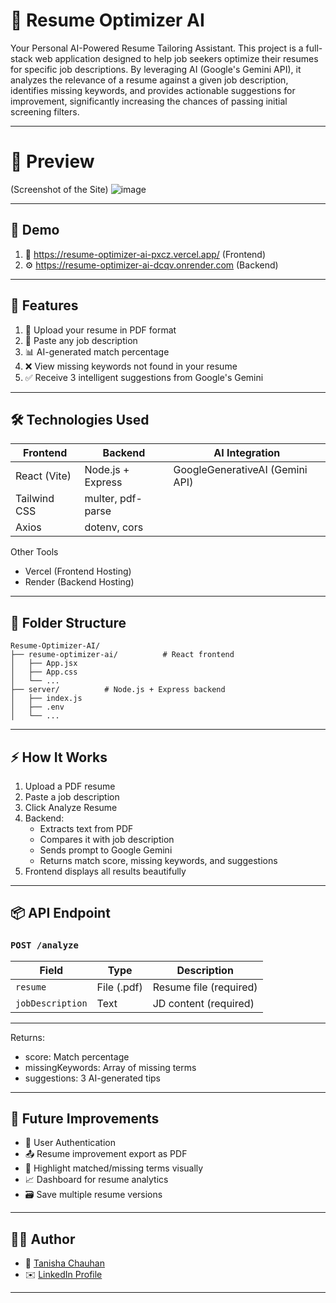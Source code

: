 # 📄 Resume Optimizer AI

Your Personal AI-Powered Resume Tailoring Assistant.
This project is a full-stack web application designed to help job seekers optimize their resumes for specific job descriptions. By leveraging AI (Google's Gemini API), it analyzes the relevance of a resume against a given job description, identifies missing keywords, and provides actionable suggestions for improvement, significantly increasing the chances of passing initial screening filters.

---

# 📸 Preview
(Screenshot of the Site)
![image](https://github.com/user-attachments/assets/ce1df345-3a96-47ea-ab86-d9a77621e53b)

---

## 📸 Demo

1. 📍  https://resume-optimizer-ai-pxcz.vercel.app/ (Frontend)
2. ⚙️  https://resume-optimizer-ai-dcqv.onrender.com (Backend)
---

## 📌 Features

1. 📄 Upload your resume in PDF format  
2. 🧾 Paste any job description  
3. 📊 AI-generated match percentage  
4. ❌ View missing keywords not found in your resume  
5. ✅ Receive 3 intelligent suggestions from Google's Gemini

---

## 🛠️ Technologies Used
| Frontend     | Backend           | AI Integration                  |
| ------------ | ----------------- | ------------------------------- |
| React (Vite) | Node.js + Express | GoogleGenerativeAI (Gemini API) |
| Tailwind CSS | multer, pdf-parse |                                 |
| Axios        | dotenv, cors      |                                 |

Other Tools  
- Vercel (Frontend Hosting)  
- Render (Backend Hosting)
---

## 🧩 Folder Structure

```
Resume-Optimizer-AI/
├── resume-optimizer-ai/          # React frontend
│   ├── App.jsx
│   ├── App.css
│   └── ...
├── server/          # Node.js + Express backend
│   ├── index.js
│   ├── .env
│   └── ...
```

---
## ⚡ How It Works

1. Upload a PDF resume
2. Paste a job description
3. Click Analyze Resume
4. Backend:
   * Extracts text from PDF
   * Compares it with job description
   * Sends prompt to Google Gemini
   * Returns match score, missing keywords, and suggestions
5. Frontend displays all results beautifully

---

## 📦 API Endpoint

### `POST /analyze`

| Field            | Type        | Description            |
| ---------------- | ----------- | ---------------------- |
| `resume`         | File (.pdf) | Resume file (required) |
| `jobDescription` | Text        | JD content (required)  |

---
Returns:
* score: Match percentage
* missingKeywords: Array of missing terms
* suggestions: 3 AI-generated tips
---

## 📌 Future Improvements

* 🌟 User Authentication
* 📤 Resume improvement export as PDF
* 🎯 Highlight matched/missing terms visually
* 📈 Dashboard for resume analytics
* 🗃️ Save multiple resume versions

---

## 👩‍💻 Author

* 💼 [Tanisha Chauhan](https://github.com/tanisha222)
* ✉️ [LinkedIn Profile](https://www.linkedin.com/in/tanisha-chauhan-9227671b0/)

---


